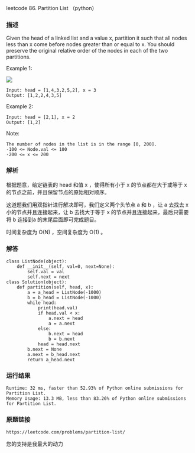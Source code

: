 leetcode 86. Partition List （python）




### 描述

Given the head of a linked list and a value x, partition it such that all nodes less than x come before nodes greater than or equal to x. You should preserve the original relative order of the nodes in each of the two partitions.



Example 1:

![](https://assets.leetcode.com/uploads/2021/01/04/partition.jpg)

	Input: head = [1,4,3,2,5,2], x = 3
	Output: [1,2,2,4,3,5]

	
Example 2:

	Input: head = [2,1], x = 2
	Output: [1,2]





Note:

	The number of nodes in the list is in the range [0, 200].
	-100 <= Node.val <= 100
	-200 <= x <= 200


### 解析

根据题意，给定链表的 head 和值 x ，使得所有小于 x 的节点都在大于或等于 x 的节点之前，并且保留节点的原始相对顺序。

这道题我们用双指针进行解决即可，我们定义两个头节点 a 和 b ，让 a 去找去 x 小的节点并且连接起来，让 b 去找大于等于 x 的节点并且连接起来，最后只需要将 b 连接到a 的末尾后面即可完成题目。

时间复杂度为 O(N) ，空间复杂度为 O(1) 。

### 解答
	class ListNode(object):
	    def __init__(self, val=0, next=None):
	        self.val = val
	        self.next = next
	class Solution(object):
	    def partition(self, head, x):
	        a = a_head = ListNode(-1000)
	        b = b_head = ListNode(-1000)
	        while head:
	            print(head.val)
	            if head.val < x:
	                a.next = head
	                a = a.next
	            else:
	                b.next = head
	                b = b.next
	            head = head.next
	        b.next = None
	        a.next = b_head.next
	        return a_head.next

### 运行结果

	Runtime: 32 ms, faster than 52.93% of Python online submissions for Partition List.
	Memory Usage: 13.3 MB, less than 83.26% of Python online submissions for Partition List.


### 原题链接

	https://leetcode.com/problems/partition-list/


您的支持是我最大的动力
